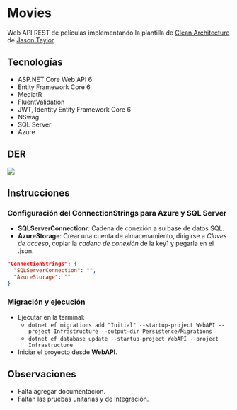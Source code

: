 # Movies
Web API REST de películas implementando la plantilla de [Clean Architecture](https://github.com/jasontaylordev/CleanArchitecture) de [Jason Taylor](https://github.com/jasontaylordev).


## Tecnologías
* ASP.NET Core Web API 6
* Entity Framework Core 6
* MediatR
* FluentValidation
* JWT, Identity Entity Framework Core 6
* NSwag
* SQL Server
* Azure


## DER
<img src="https://user-images.githubusercontent.com/66186644/151639748-efb3e67f-bf75-470a-8553-570259e8a887.png"/>


## Instrucciones
### Configuración del ConnectionStrings para Azure y SQL Server
* **SQLServerConnectionr**: Cadena de conexión a su base de datos SQL.
* **AzureStorage**: Crear una cuenta de almacenamiento, dirigirse a _Claves de acceso_, copiar la _cadena de conexión_ de la key1 y pegarla en el .json.
```json
"ConnectionStrings": {
  "SQLServerConnection": "",
  "AzureStorage": ""
}
```


### Migración y ejecución
* Ejecutar en la terminal:
  * `dotnet ef migrations add "Initial" --startup-project WebAPI --project Infrastructure --output-dir Persistence/Migrations`
  * `dotnet ef database update --startup-project WebAPI --project Infrastructure`
* Iniciar el proyecto desde **WebAPI**.


## Observaciones
* Falta agregar documentación.
* Faltan las pruebas unitarias y de integración.
